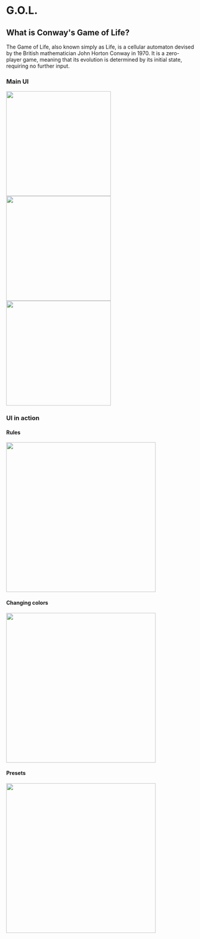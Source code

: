 # G.O.L.

## What is Conway's Game of Life?
 
The Game of Life, also known simply as Life, is a cellular automaton devised by the British mathematician John Horton Conway in 1970. It is a zero-player game, meaning that its evolution is determined by its initial state, requiring no further input.

### Main UI
<p float="left">
  <img src="https://github.com/FabiolaSaga/GOL/blob/main/Simulator%20Screen%20Shot%20-%20iPhone%2011%20Pro%20Max%20-%202020-10-23%20at%2009.18.54.png" width="280" />
  <img src="https://github.com/FabiolaSaga/GOL/blob/main/Simulator%20Screen%20Shot%20-%20iPhone%2011%20Pro%20Max%20-%202020-10-23%20at%2009.17.05.png" width="280" /> 
  <img src="https://github.com/FabiolaSaga/GOL/blob/main/Simulator%20Screen%20Shot%20-%20iPhone%2011%20Pro%20Max%20-%202020-10-23%20at%2009.17.21.png" width="280" />
</p>

### UI in action

#### Rules
<p float="left">
  <img src="https://github.com/FabiolaSaga/GOL/blob/main/rules.gif" width="400" />
  </p>
  
#### Changing colors
<p float="left">
  <img src="https://github.com/FabiolaSaga/GOL/blob/main/colors.gif" width="400" />
  </p>
  
#### Presets
<p float="left">
  <img src="https://github.com/FabiolaSaga/GOL/blob/main/presets.gif" width="400" />
  </p>
 

